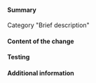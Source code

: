 <!-- HOW TO USE: Under each "#### Heading" below, enter information relevant to your pull request.
Comment blocks, surrounded with <!–– and ––>, won't be visible in the actual post.-->

#### Summary
Category "Brief description"
<!-- This section should consist of exactly one line, edit the one above.
Available categories are: Ultica, Ultica-iso, Chibi-Ultica, Altica, NeoDays, RetroDays, HitButton, NeoDays, MSX, BLB, Chesthole, MD, HM, Smap, Larwick, Infrastructure.-->

#### Content of the change

<!-- Explain what does this pull request contain. -->

#### Testing

<!-- If applicable include screenshots of the sprites in game.
For non-sprite contribution explain what you did to verify your changes are correct and how others can verify them.-->

#### Additional information
